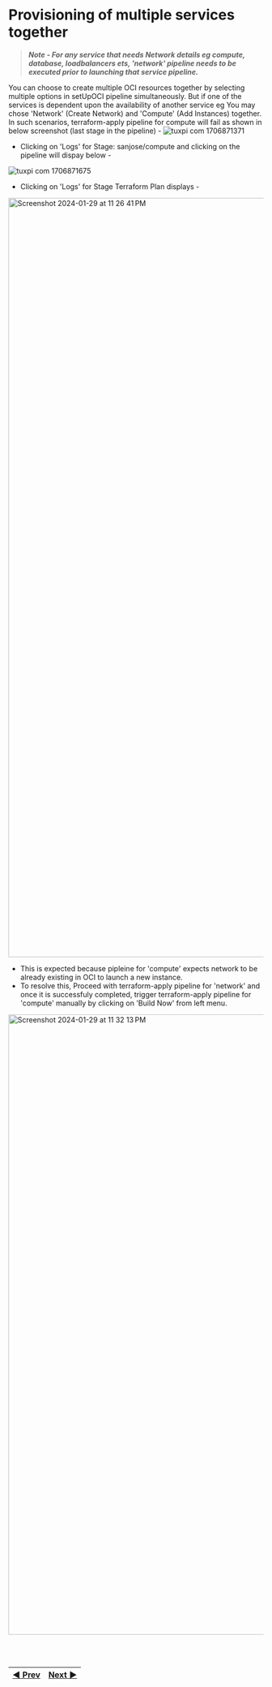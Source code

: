 # Provisioning of multiple services together

>***Note - For any service that needs Network details eg compute, database, loadbalancers ets, 'network' pipeline needs to be executed prior to launching that service pipeline.***

You can choose to create multiple OCI resources together by selecting multiple options in setUpOCI pipeline simultaneously. But if one of the services is dependent upon the availability of another service eg You may chose 'Network' (Create Network) and 'Compute' (Add Instances) together. In such scenarios, terraform-apply pipeline for compute will fail as shown in below screenshot (last stage in the pipeline) -
![tuxpi com 1706871371](https://github.com/oracle-devrel/cd3-automation-toolkit/assets/103508105/959dea07-b569-4908-967c-d4d1efbafe04)

- Clicking on 'Logs' for Stage: sanjose/compute and clicking on the pipeline will dispay below -

![tuxpi com 1706871675](https://github.com/oracle-devrel/cd3-automation-toolkit/assets/103508105/65536e92-6612-4c6e-9d79-4a347a5cee9a)


- Clicking on 'Logs' for Stage Terraform Plan displays - 

<img width="1497" alt="Screenshot 2024-01-29 at 11 26 41 PM" src="https://github.com/oracle-devrel/cd3-automation-toolkit/assets/103508105/e6b7c60b-256e-40b5-a462-92afd0c9cbf5">

- This is expected because pipleine for 'compute' expects network to be already existing in OCI to launch a new instance.
- To resolve this, Proceed with terraform-apply pipeline for 'network' and once it is successfuly completed, trigger terraform-apply pipeline for 'compute' manually by clicking on 'Build Now' from left menu.

<img width="1223" alt="Screenshot 2024-01-29 at 11 32 13 PM" src="https://github.com/oracle-devrel/cd3-automation-toolkit/assets/103508105/7bd7b4a8-62af-4a98-9250-9d96515cda4d">

<br><br>
<div align='center'>

| <a href="/cd3_automation_toolkit/documentation/user_guide/GF-Jenkins.md">:arrow_backward: Prev</a> | <a href="/cd3_automation_toolkit/documentation/user_guide/NonGreenField-Jenkins.md">Next :arrow_forward:</a> |
| :---- | -------: |
